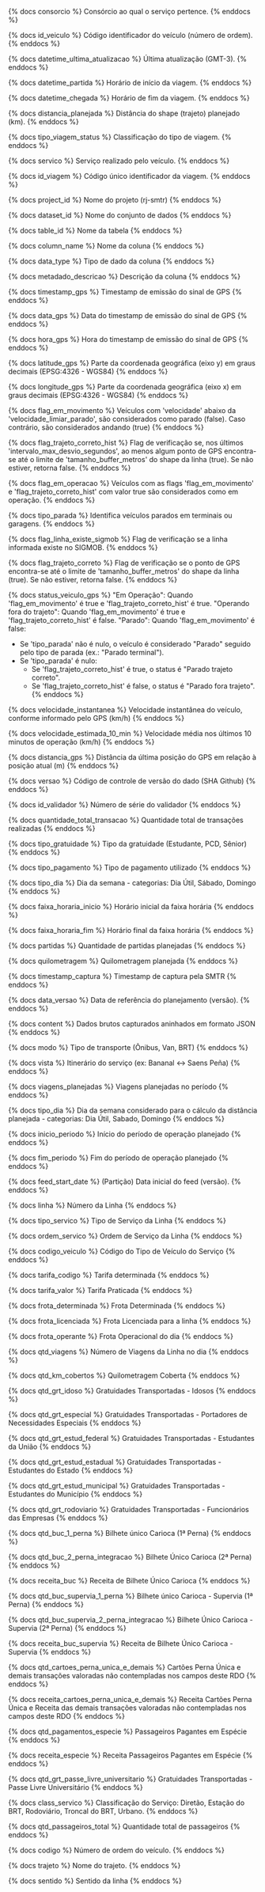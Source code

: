 {% docs consorcio %}
Consórcio ao qual o serviço pertence.
{% enddocs %}

{% docs id_veiculo %}
Código identificador do veículo (número de ordem).
{% enddocs %}

{% docs datetime_ultima_atualizacao %}
Última atualização (GMT-3).
{% enddocs %}

{% docs datetime_partida %}
Horário de início da viagem.
{% enddocs %}

{% docs datetime_chegada %}
Horário de fim da viagem.
{% enddocs %}

{% docs distancia_planejada %}
Distância do shape (trajeto) planejado (km).
{% enddocs %}

{% docs tipo_viagem_status %}
Classificação do tipo de viagem.
{% enddocs %}

{% docs servico %}
Serviço realizado pelo veículo.
{% enddocs %}

{% docs id_viagem %}
Código único identificador da viagem.
{% enddocs %}

{% docs project_id %}
Nome do projeto (rj-smtr)
{% enddocs %}

{% docs dataset_id %}
Nome do conjunto de dados
{% enddocs %}

{% docs table_id %}
Nome da tabela
{% enddocs %}

{% docs column_name %}
Nome da coluna
{% enddocs %}

{% docs data_type %}
Tipo de dado da coluna
{% enddocs %}

{% docs metadado_descricao %}
Descrição da coluna
{% enddocs %}

{% docs timestamp_gps %}
Timestamp de emissão do sinal de GPS
{% enddocs %}

{% docs data_gps %}
Data do timestamp de emissão do sinal de GPS
{% enddocs %}

{% docs hora_gps %}
Hora do timestamp de emissão do sinal de GPS
{% enddocs %}

{% docs latitude_gps %}
Parte da coordenada geográfica (eixo y) em graus decimais (EPSG:4326 - WGS84)
{% enddocs %}

{% docs longitude_gps %}
Parte da coordenada geográfica (eixo x) em graus decimais (EPSG:4326 - WGS84)
{% enddocs %}

{% docs flag_em_movimento %}
Veículos com 'velocidade' abaixo da 'velocidade_limiar_parado', são considerados como parado (false). Caso contrário, são considerados andando (true)
{% enddocs %}

{% docs flag_trajeto_correto_hist %}
Flag de verificação se, nos últimos 'intervalo_max_desvio_segundos', ao menos algum ponto de GPS encontra-se até o limite de 'tamanho_buffer_metros' do shape da linha (true). Se não estiver, retorna false.
{% enddocs %}

{% docs flag_em_operacao %}
Veículos com as flags 'flag_em_movimento' e 'flag_trajeto_correto_hist' com valor true são considerados como em operação.
{% enddocs %}

{% docs tipo_parada %}
Identifica veículos parados em terminais ou garagens.
{% enddocs %}

{% docs flag_linha_existe_sigmob %}
Flag de verificação se a linha informada existe no SIGMOB.
{% enddocs %}

{% docs flag_trajeto_correto %}
Flag de verificação se o ponto de GPS encontra-se até o limite de 'tamanho_buffer_metros' do shape da linha (true). Se não estiver, retorna false.
{% enddocs %}

{% docs status_veiculo_gps %}
"Em Operação": Quando 'flag_em_movimento' é true e 'flag_trajeto_correto_hist' é true.
"Operando fora do trajeto": Quando 'flag_em_movimento' é true e 'flag_trajeto_correto_hist' é false.
"Parado": Quando 'flag_em_movimento' é false:
 - Se 'tipo_parada' não é nulo, o veículo é considerado "Parado" seguido pelo tipo de parada (ex.: "Parado terminal").
 - Se 'tipo_parada' é nulo:
    - Se 'flag_trajeto_correto_hist' é true, o status é "Parado trajeto correto".
    - Se 'flag_trajeto_correto_hist' é false, o status é "Parado fora trajeto".
{% enddocs %}

{% docs velocidade_instantanea %}
Velocidade instantânea do veículo, conforme informado pelo GPS (km/h)
{% enddocs %}

{% docs velocidade_estimada_10_min %}
Velocidade média nos últimos 10 minutos de operação (km/h)
{% enddocs %}

{% docs distancia_gps %}
Distância da última posição do GPS em relação à posição atual (m)
{% enddocs %}

{% docs versao %}
Código de controle de versão do dado (SHA Github)
{% enddocs %}

{% docs id_validador %}
Número de série do validador
{% enddocs %}

{% docs quantidade_total_transacao %}
Quantidade total de transações realizadas
{% enddocs %}

{% docs tipo_gratuidade %}
Tipo da gratuidade (Estudante, PCD, Sênior)
{% enddocs %}

{% docs tipo_pagamento %}
Tipo de pagamento utilizado
{% enddocs %}

{% docs tipo_dia %}
Dia da semana - categorias: Dia Útil, Sábado, Domingo
{% enddocs %}

{% docs faixa_horaria_inicio %}
Horário inicial da faixa horária
{% enddocs %}

{% docs faixa_horaria_fim %}
Horário final da faixa horária
{% enddocs %}

{% docs partidas %}
Quantidade de partidas planejadas
{% enddocs %}

{% docs quilometragem %}
Quilometragem planejada
{% enddocs %}

{% docs timestamp_captura %}
Timestamp de captura pela SMTR
{% enddocs %}

{% docs data_versao %}
Data de referência do planejamento (versão).
{% enddocs %}

{% docs content %}
Dados brutos capturados aninhados em formato JSON
{% enddocs %}

{% docs modo %}
Tipo de transporte (Ônibus, Van, BRT)
{% enddocs %}

{% docs vista %}
Itinerário do serviço (ex: Bananal ↔ Saens Peña)
{% enddocs %}

{% docs viagens_planejadas %}
Viagens planejadas no período
{% enddocs %}

{% docs tipo_dia %}
Dia da semana considerado para o cálculo da distância planejada - categorias: Dia Útil, Sabado, Domingo
{% enddocs %}

{% docs inicio_periodo %}
Início do período de operação planejado
{% enddocs %}

{% docs fim_periodo %}
Fim do período de operação planejado
{% enddocs %}

{% docs feed_start_date %}
(Partição) Data inicial do feed (versão).
{% enddocs %}

{% docs linha %}
Número da Linha
{% enddocs %}

{% docs tipo_servico %}
Tipo de Serviço da Linha
{% enddocs %}

{% docs ordem_servico %}
Ordem de Serviço da Linha
{% enddocs %}

{% docs codigo_veiculo %}
Código do Tipo de Veículo do Serviço
{% enddocs %}

{% docs tarifa_codigo %}
Tarifa determinada
{% enddocs %}

{% docs tarifa_valor %}
Tarifa Praticada
{% enddocs %}

{% docs frota_determinada %}
Frota Determinada
{% enddocs %}

{% docs frota_licenciada %}
Frota Licenciada para a linha
{% enddocs %}

{% docs frota_operante %}
Frota Operacional do dia
{% enddocs %}

{% docs qtd_viagens %}
Número de Viagens da Linha no dia
{% enddocs %}

{% docs qtd_km_cobertos %}
Quilometragem Coberta
{% enddocs %}

{% docs qtd_grt_idoso %}
Gratuidades Transportadas - Idosos
{% enddocs %}

{% docs qtd_grt_especial %}
Gratuidades Transportadas - Portadores de Necessidades Especiais
{% enddocs %}

{% docs qtd_grt_estud_federal %}
Gratuidades Transportadas - Estudantes da União
{% enddocs %}

{% docs qtd_grt_estud_estadual %}
Gratuidades Transportadas - Estudantes do Estado
{% enddocs %}

{% docs qtd_grt_estud_municipal %}
Gratuidades Transportadas - Estudantes do Município
{% enddocs %}

{% docs qtd_grt_rodoviario %}
Gratuidades Transportadas - Funcionários das Empresas
{% enddocs %}

{% docs qtd_buc_1_perna %}
Bilhete único Carioca (1ª Perna)
{% enddocs %}

{% docs qtd_buc_2_perna_integracao %}
Bilhete Único Carioca (2ª Perna)
{% enddocs %}

{% docs receita_buc %}
Receita de Bilhete Único Carioca
{% enddocs %}

{% docs qtd_buc_supervia_1_perna %}
Bilhete único Carioca - Supervia (1ª Perna)
{% enddocs %}

{% docs qtd_buc_supervia_2_perna_integracao %}
Bilhete Único Carioca - Supervia (2ª Perna)
{% enddocs %}

{% docs receita_buc_supervia %}
Receita de Bilhete Único Carioca - Supervia
{% enddocs %}

{% docs qtd_cartoes_perna_unica_e_demais %}
Cartões Perna Única e demais transações valoradas não contempladas nos campos deste RDO
{% enddocs %}

{% docs receita_cartoes_perna_unica_e_demais %}
Receita Cartões Perna Única e Receita das demais transações valoradas não contempladas nos campos deste RDO
{% enddocs %}

{% docs qtd_pagamentos_especie %}
Passageiros Pagantes em Espécie
{% enddocs %}

{% docs receita_especie %}
Receita Passageiros Pagantes em Espécie
{% enddocs %}

{% docs qtd_grt_passe_livre_universitario %}
Gratuidades Transportadas - Passe Livre Universitário
{% enddocs %}

{% docs class_servico %}
Classificação do Serviço: Diretão, Estação do BRT, Rodoviário, Troncal do BRT, Urbano.
{% enddocs %}

{% docs qtd_passageiros_total %}
Quantidade total de passageiros
{% enddocs %}

{% docs codigo %}
Número de ordem do veículo.
{% enddocs %}

{% docs trajeto %}
Nome do trajeto.
{% enddocs %}

{% docs sentido %}
Sentido da linha
{% enddocs %}